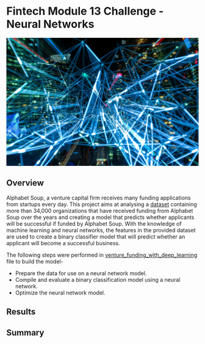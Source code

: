 # Fintech Module 13 Challenge - Neural Networks
![](https://github.com/Karthi-k-a/Fintech_Module13_Challenge_Neural-Networks/blob/main/Images/1.webp)

## Overview
Alphabet Soup, a venture capital firm receives many funding applications from startups every day. This project aims at analysing a [dataset](https://github.com/Karthi-k-a/Fintech_Module13_Challenge_Neural-Networks/blob/main/Resources/applicants_data.csv) containing more than 34,000 organizations that have received funding from Alphabet Soup over the years and creating a model that predicts whether applicants will be successful if funded by Alphabet Soup. With the knowledge of machine learning and neural networks, the features in the provided dataset are used to create a binary classifier model that will predict whether an applicant will become a successful business. 

The following steps were performed in [venture_funding_with_deep_learning]() file to build the model-
- Prepare the data for use on a neural network model.
- Compile and evaluate a binary classification model using a neural network.
- Optimize the neural network model.


## Results

## Summary
